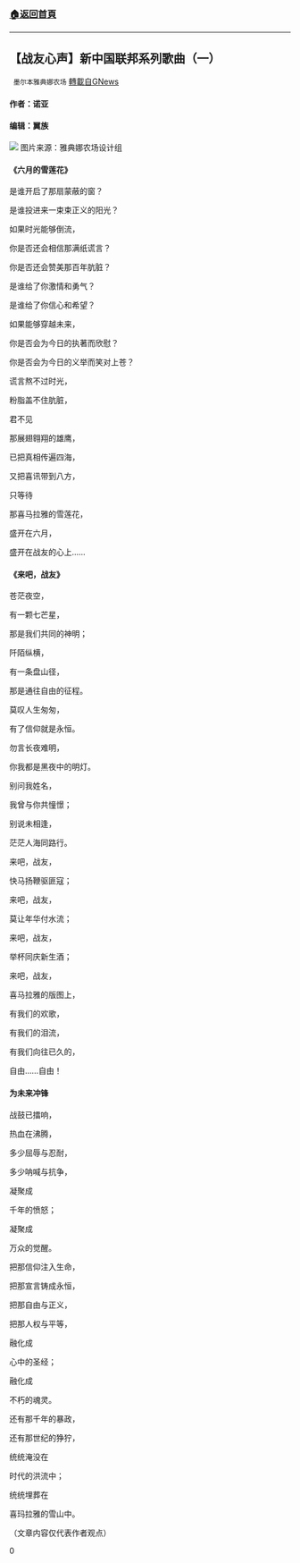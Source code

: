 ###  [:house:返回首頁](https://github.com/ourhimalayas/txt)
---

## 【战友心声】新中国联邦系列歌曲（一）
` 墨尔本雅典娜农场` [轉載自GNews](https://gnews.org/zh-hans/1085355/)

#### 作者：诺亚

#### 编辑：翼族
![]()![](https://gnews.org/wp-content/uploads/2021/04/11.png-6.jpg)
图片来源：雅典娜农场设计组

#### **《六月的雪莲花》**

是谁开启了那扇蒙蔽的窗？

是谁投进来一束束正义的阳光？

如果时光能够倒流，

你是否还会相信那满纸谎言？

你是否还会赞美那百年肮脏？

是谁给了你激情和勇气？

是谁给了你信心和希望？

如果能够穿越未来，

你是否会为今日的执著而欣慰？

你是否会为今日的义举而笑对上苍？

谎言熬不过时光，

粉脂盖不住肮脏，

君不见

那展翅翱翔的雄鹰，

已把真相传遍四海，

又把喜讯带到八方，

只等待

那喜马拉雅的雪莲花，

盛开在六月，

盛开在战友的心上……

#### **《来吧，战友》**

苍茫夜空，

有一颗七芒星，

那是我们共同的神明；

阡陌纵横，

有一条盘山径，

那是通往自由的征程。

莫叹人生匆匆，

有了信仰就是永恒。

勿言长夜难明，

你我都是黑夜中的明灯。

别问我姓名，

我曾与你共憧憬；

别说未相逢，

茫茫人海同路行。

来吧，战友，

快马扬鞭驱匪寇；

来吧，战友，

莫让年华付水流；

来吧，战友，

举杯同庆新生酒；

来吧，战友，

喜马拉雅的版图上，

有我们的欢歌，

有我们的泪流，

有我们向往已久的，

自由……自由！

#### **为未来冲锋**

战鼓已擂响，

热血在沸腾，

多少屈辱与忍耐，

多少呐喊与抗争，

凝聚成

千年的愤怒；

凝聚成

万众的觉醒。

把那信仰注入生命，

把那宣言铸成永恒，

把那自由与正义，

把那人权与平等，

融化成

心中的圣经；

融化成

不朽的魂灵。

还有那千年的暴政，

还有那世纪的狰狞，

统统淹没在

时代的洪流中；

统统埋葬在

喜玛拉雅的雪山中。

（文章内容仅代表作者观点）

0
